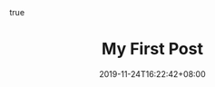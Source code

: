 ---
title: "My First Post"
date: 2019-11-24T16:22:42+08:00
lastmod: 2019-11-24T16:22:42+08:00
draft: false
description: "My first post"
show_in_homepage: true
show_description: false
license: ''

tags: ['Jake', 'Hayes', 'Developer']
categories: ['Documentation']

featured_image: ''
featured_image_preview: ''

comment: true
toc: true
autoCollapseToc: true
math: true
---